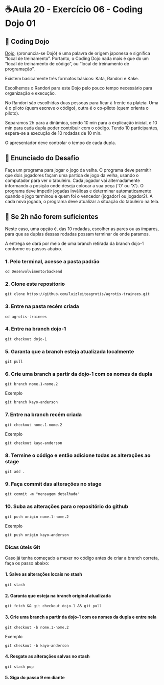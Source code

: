 # ☕Aula 20 - Exercício 06 - Coding Dojo 01

## 🥋 Coding Dojo

[Dojo](https://www.devmedia.com.br/o-que-e-o-coding-dojo/30517), (pronuncia-se Dojô) é uma palavra de origem japonesa e significa “local de treinamento”.
Portanto, o Coding Dojo nada mais é que do um “local de treinamento de código”, ou “local de treinamento de programação”.

Existem basicamente três formatos básicos: Kata, Randori e Kake.

Escolhemos o Randori para este Dojo pelo pouco tempo necessário para organização e execução.

No Randori são escolhidas duas pessoas para ficar à frente da plateia.
Uma é o piloto (quem escreve o código), outra é o co-piloto (quem orienta o piloto).

Separamos 2h para a dinâmica, sendo 10 min para a explicação inicial, e 10 min para cada dupla poder contribuir com o código.
Tendo 10 participantes, espera-se a execução de 10 rodadas de 10 min.

O apresentador deve controlar o tempo de cada dupla.


## 📝 Enunciado do Desafio

Faça um programa para jogar o jogo da velha.
O programa deve permitir que dois jogadores façam uma partida de jogo da velha, usando o computador para ver o tabuleiro.
Cada jogador vai alternadamente informando a posição onde deseja colocar a sua peça ('O' ou 'X').
O programa deve impedir jogadas inválidas e determinar automaticamente quando o jogo terminou e quem foi o vencedor (jogador1 ou jogador2).
A cada nova jogada, o programa deve atualizar a situação do tabuleiro na tela.


## 🔄 Se 2h não forem suficientes

Neste caso, uma opção é, das 10 rodadas, escolher as pares ou as ímpares, para que as duplas dessas rodadas possam terminar de onde paramos.

A entrega se dará por meio de uma branch retirada da branch dojo-1 conforme os passos abaixo.

### 1. Pelo terminal, acesse a pasta padrão
```
cd Desenvolvimento/backend
```

### 2. Clone este repositorio
```
git clone https://github.com/luizleiteagrotis/agrotis-trainees.git
```

### 3. Entre na pasta recém criada
```
cd agrotis-trainees
```

### 4. Entre na branch dojo-1
```
git checkout dojo-1
```

### 5. Garanta que a branch esteja atualizada localmente
```
git pull
```

### 6. Crie uma branch a partir da dojo-1 com os nomes da dupla
```
git branch nome.1-nome.2
```

Exemplo
```
git branch kayo-anderson
```

### 7. Entre na branch recém criada
```
git checkout nome.1-nome.2
```

Exemplo
```
git checkout kayo-anderson
```

### 8. Termine o código e então adicione todas as alterações ao stage
```
git add .
```

### 9. Faça commit das alterações no stage
```
git commit -m "mensagem detalhada"
```

### 10. Suba as alterações para o repositório do github
```
git push origin nome.1-nome.2
```

Exemplo
```
git push origin kayo-anderson
```

### Dicas úteis Git

Caso já tenha começado a mexer no código antes de criar a branch correta, faça os passo abaixo:
#### 1. Salve as alterações locais no stash
```
git stash
```

#### 2. Garanta que esteja na branch original atualizada
```
git fetch && git checkout dojo-1 && git pull
```

#### 3. Crie uma branch a partir da dojo-1 com os nomes da dupla e entre nela
```
git checkout -b nome.1-nome.2
```

Exemplo
```
git checkout -b kayo-anderson
```

#### 4. Resgate as alterações salvas no stash
```
git stash pop
```

#### 5. Siga do passo 9 em diante